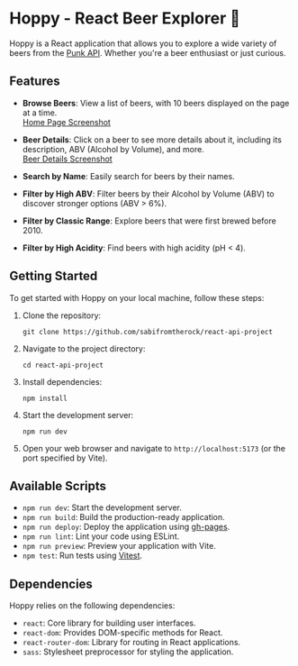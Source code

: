 # Hoppy - React Beer Explorer 🍻

Hoppy is a React application that allows you to explore a wide variety of beers from the [Punk API](https://punkapi.com/). Whether you're a beer enthusiast or just curious.

## Features

- **Browse Beers**: View a list of beers, with 10 beers displayed on the page at a time. <br/> [Home Page Screenshot](https://github.com/sabifromtherock/react-api-project/blob/main/public/homePage.png)

- **Beer Details**: Click on a beer to see more details about it, including its description, ABV (Alcohol by Volume), and more. <br/> [Beer Details Screenshot](https://github.com/sabifromtherock/react-api-project/blob/main/public/beerDetails.png)

- **Search by Name**: Easily search for beers by their names.
- **Filter by High ABV**: Filter beers by their Alcohol by Volume (ABV) to discover stronger options (ABV > 6%).
- **Filter by Classic Range**: Explore beers that were first brewed before 2010.
- **Filter by High Acidity**: Find beers with high acidity (pH < 4).

## Getting Started

To get started with Hoppy on your local machine, follow these steps:

1. Clone the repository:

   ```
   git clone https://github.com/sabifromtherock/react-api-project
   ```

2. Navigate to the project directory:

   ```
   cd react-api-project
   ```

3. Install dependencies:

   ```
   npm install
   ```

4. Start the development server:

   ```
   npm run dev
   ```

5. Open your web browser and navigate to `http://localhost:5173` (or the port specified by Vite).

## Available Scripts

- `npm run dev`: Start the development server.
- `npm run build`: Build the production-ready application.
- `npm run deploy`: Deploy the application using [gh-pages](https://www.npmjs.com/package/gh-pages).
- `npm run lint`: Lint your code using ESLint.
- `npm run preview`: Preview your application with Vite.
- `npm test`: Run tests using [Vitest](https://github.com/vitejs/vitest).

## Dependencies

Hoppy relies on the following dependencies:

- `react`: Core library for building user interfaces.
- `react-dom`: Provides DOM-specific methods for React.
- `react-router-dom`: Library for routing in React applications.
- `sass`: Stylesheet preprocessor for styling the application.
